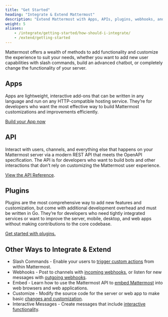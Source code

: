```yaml
---
title: "Get Started"
heading: "Integrate & Extend Mattermost"
description: "Extend Mattermost with Apps, APIs, plugins, webhooks, and more."
weight: 5
aliases: 
    - /integrate/getting-started/how-should-i-integrate/
    - /extend/getting-started
---
```

Mattermost offers a wealth of methods to add functionality and customize the experience to suit your needs, whether you want to add new user capabilities with slash commands, build an advanced chatbot, or completely change the functionality of your server.


## Apps

Apps are lightweight, interactive add-ons that can be written in any language and run on any HTTP-compatible hosting service. They’re for developers who want the most effective way to build Mattermost customizations and improvements efficiently.

[Build your App now](/integrate/apps/)


## API

Interact with users, channels, and everything else that happens on your Mattermost server via a modern REST API that meets the OpenAPI specification. The API is for developers who want to build bots and other interactions that don’t rely on customizing the Mattermost user experience.

[View the API Reference](https://api.mattermost.com/).


## Plugins

Plugins are the most comprehensive way to add new features and customization, but come with additional development overhead and must be written in Go. They’re for developers who need tightly integrated services or want to improve the server, mobile, desktop, and web apps without making contributions to the core codebase.

[Get started with plugins.](/integrate/plugins/)


## Other Ways to Integrate & Extend



* Slash Commands - Enable your users to [trigger custom actions](/integrate/other-integrations/slash-commands/) from within Mattermost.
* Webhooks - Post to channels with [incoming webhooks](/integrate/other-integrations/incoming-webhooks/), or listen for new messages with [outgoing webhooks](/integrate/other-integrations/outgoing-webhooks/).
* Embed - Learn how to use the Mattermost API to [embed Mattermost](/integrate/other-integrations/embed/) into web browsers and web applications.
* Customize - Modify the source code for the server or web app to make basic [changes and customization](/integrate/other-integrations/customization/).
* Interactive Messages - Create messages that include [interactive functionality](https://docs.mattermost.com/developer/interactive-messages.html).
